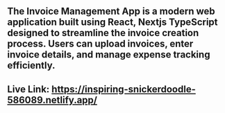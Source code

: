 ## The Invoice Management App is a modern web application built using React, Nextjs TypeScript designed to streamline the invoice creation process. Users can upload invoices, enter invoice details, and manage expense tracking efficiently.

## Live Link: https://inspiring-snickerdoodle-586089.netlify.app/